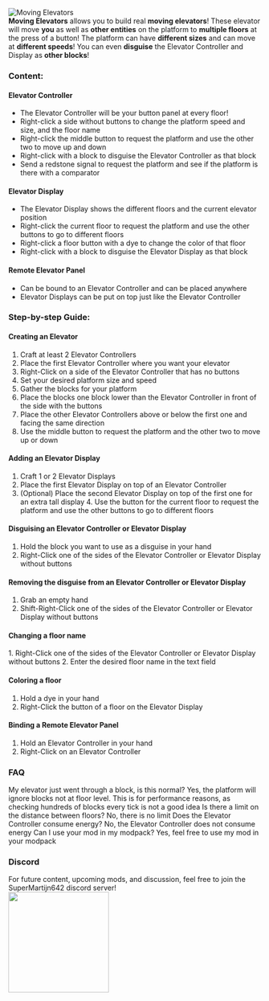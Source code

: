 ![Moving Elevators](https://github.com/SuperMartijn642/MovingElevators/blob/1.15/images/elevator_demo.gif?raw=true)  
**Moving Elevators** allows you to build real **moving elevators**! These elevator will move **you** as well as **other entities** on the platform to **multiple floors** at the press of a button!
The platform can have **different sizes** and can move at **different speeds**! You can even **disguise** the Elevator Controller and Display as **other blocks**!

### Content:

#### Elevator Controller
- The Elevator Controller will be your button panel at every floor!
- Right-click a side without buttons to change the platform speed and size, and the floor name
- Right-click the middle button to request the platform and use the other two to move up and down
- Right-click with a block to disguise the Elevator Controller as that block
- Send a redstone signal to request the platform and see if the platform is there with a comparator

#### Elevator Display
- The Elevator Display shows the different floors and the current elevator position
- Right-click the current floor to request the platform and use the other buttons to go to different floors
- Right-click a floor button with a dye to change the color of that floor
- Right-click with a block to disguise the Elevator Display as that block

#### Remote Elevator Panel
- Can be bound to an Elevator Controller and can be placed anywhere
- Elevator Displays can be put on top just like the Elevator Controller

### Step-by-step Guide:

#### Creating an Elevator
1. Craft at least 2 Elevator Controllers
2. Place the first Elevator Controller where you want your elevator
3. Right-Click on a side of the Elevator Controller that has no buttons
4. Set your desired platform size and speed
5. Gather the blocks for your platform
6. Place the blocks one block lower than the Elevator Controller in front of the side with the buttons
7. Place the other Elevator Controllers above or below the first one and facing the same direction
8. Use the middle button to request the platform and the other two to move up or down

#### Adding an Elevator Display
1. Craft 1 or 2 Elevator Displays
2. Place the first Elevator Display on top of an Elevator Controller
3. (Optional) Place the second Elevator Display on top of the first one for an extra tall display
4. Use the button for the current floor to request the platform and use the other buttons to go to different floors

#### Disguising an Elevator Controller or Elevator Display
1. Hold the block you want to use as a disguise in your hand
2. Right-Click one of the sides of the Elevator Controller or Elevator Display without buttons

#### Removing the disguise from an Elevator Controller or Elevator Display
1. Grab an empty hand
2. Shift-Right-Click one of the sides of the Elevator Controller or Elevator Display without buttons

#### Changing a floor name
1. Right-Click one of the sides of the Elevator Controller or Elevator Display without buttons
2. Enter the desired floor name in the text field

#### Coloring a floor
1. Hold a dye in your hand
2. Right-Click the button of a floor on the Elevator Display

#### Binding a Remote Elevator Panel
1. Hold an Elevator Controller in your hand
2. Right-Click on an Elevator Controller

### FAQ
My elevator just went through a block, is this normal?
Yes, the platform will ignore blocks not at floor level. This is for performance reasons, as checking hundreds of blocks every tick is not a good idea
Is there a limit on the distance between floors?
No, there is no limit
Does the Elevator Controller consume energy?
No, the Elevator Controller does not consume energy
Can I use your mod in my modpack?
Yes, feel free to use my mod in your modpack
 
### Discord
For future content, upcoming mods, and discussion, feel free to join the SuperMartijn642 discord server!  
[<img width='200' src='https://snrclan.com/wp-content/uploads/2020/02/join-discord-png-13.png'>](https://discord.gg/QEbGyUYB2e)
